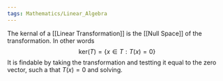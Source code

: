 ```yaml
---
tags: Mathematics/Linear_Algebra
---
```


The kernal of a [[Linear Transformation]] is the [[Null Space]] of the transformation. In other words$$\text{ker}(T)=\{x\in T:T(x)=0\}$$It is findable by taking the transformation and testting it equal to the zero vector, such a that $T(x)=0$ and solving.